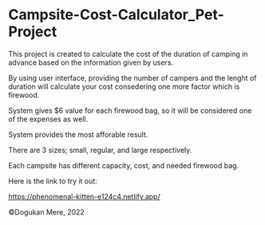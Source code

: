 # Campsite-Cost-Calculator_Pet-Project

This project is created to calculate the cost of the duration of camping in advance based on the information given by users.

By using user interface, providing the number of campers and the lenght of duration will calculate your cost consedering one more factor which is firewood.

System gives $6 value for each firewood bag, so it will be considered one of the expenses as well.

System provides the most afforable result.

There are 3 sizes; small, regular, and large respectively.

Each campsite has different capacity, cost, and needed firewood bag.

Here is the link to try it out:

https://phenomenal-kitten-e124c4.netlify.app/

©Dogukan Mere, 2022
